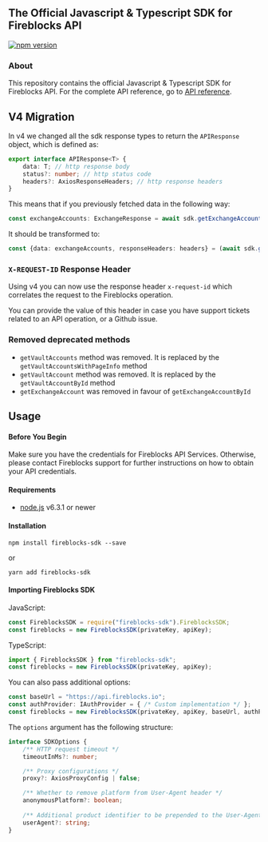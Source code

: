 ## The Official Javascript & Typescript SDK for Fireblocks API
[![npm version](https://badge.fury.io/js/fireblocks-sdk.svg)](https://badge.fury.io/js/fireblocks-sdk)

### About
This repository contains the official Javascript & Typescript SDK for Fireblocks API.
For the complete API reference, go to [API reference](https://docs.fireblocks.com/api/swagger-ui/).

## V4 Migration
In v4 we changed all the sdk response types to return the `APIResponse` object, which is defined as:
```ts
export interface APIResponse<T> {
    data: T; // http response body
    status?: number; // http status code
    headers?: AxiosResponseHeaders; // http response headers
}
```

This means that if you previously fetched data in the following way:
```ts
const exchangeAccounts: ExchangeResponse = await sdk.getExchangeAccount(exchangeAccountId);
```

It should be transformed to:
```ts
const {data: exchangeAccounts, responseHeaders: headers} = (await sdk.getExchangeAccount(exchangeAccountId));
```

### `X-REQUEST-ID` Response Header
Using v4 you can now use the response header `x-request-id` which correlates the request to the Fireblocks operation.

You can provide the value of this header in case you have support tickets related to an API operation, or a Github issue.

### Removed deprecated methods
- `getVaultAccounts` method was removed. It is replaced by the `getVaultAccountsWithPageInfo` method
- `getVaultAccount` method was removed. It is replaced by the `getVaultAccountById` method
- `getExchangeAccount` was removed in favour of `getExchangeAccountById`

## Usage
#### Before You Begin
Make sure you have the credentials for Fireblocks API Services. Otherwise, please contact Fireblocks support for further instructions on how to obtain your API credentials.

#### Requirements
- [node.js](https://nodejs.org) v6.3.1 or newer

#### Installation
`npm install fireblocks-sdk --save`

or

`yarn add fireblocks-sdk`

#### Importing Fireblocks SDK
JavaScript:
```javascript
const FireblocksSDK = require("fireblocks-sdk").FireblocksSDK;
const fireblocks = new FireblocksSDK(privateKey, apiKey);
```

TypeScript:
```typescript
import { FireblocksSDK } from "fireblocks-sdk";
const fireblocks = new FireblocksSDK(privateKey, apiKey);
```

You can also pass additional options:
```typescript
const baseUrl = "https://api.fireblocks.io";
const authProvider: IAuthProvider = { /* Custom implementation */ };
const fireblocks = new FireblocksSDK(privateKey, apiKey, baseUrl, authProvider, options);
```
The `options` argument has the following structure:
```typescript
interface SDKOptions {
    /** HTTP request timeout */
    timeoutInMs?: number;

    /** Proxy configurations */
    proxy?: AxiosProxyConfig | false;

    /** Whether to remove platform from User-Agent header */
    anonymousPlatform?: boolean;
    
    /** Additional product identifier to be prepended to the User-Agent header */
    userAgent?: string;
}
```
